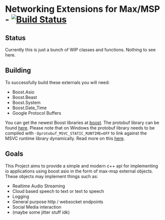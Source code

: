 # Networking Extensions for Max/MSP - [![Build Status](https://travis-ci.com/jonasohland/Max-Net.svg?branch=master)](https://travis-ci.com/jonasohland/Max-Net)

## Status
Currently this is just a bunch of WIP classes and functions. Nothing to see here. 

## Building 
To successfully build  these externals you will need:
- Boost.Asio
- Boost.Beast
- Boost.System
- Boost.Date_Time
- Google Protocol Buffers

You can get the newest Boost libraries at [boost](http://www.boost.org). The protobuf library can be found [here](https://github.com/protocolbuffers/protobuf). Please note that on Windows the protobuf library needs to be compiled with `-Dprotobuf_MSVC_STATIC_RUNTIME=OFF` to link against the MSVC runtime library dynamically. Read more on this [here](https://stackoverflow.com/questions/35116437/errors-when-linking-to-protobuf-3-on-ms-visual-c). 

## Goals
This Project aims to provide a simple and modern c++ api for implementing io applications using boost asio in the form of max-msp external objects. These objects may implement things such as:

- Realtime Audio Streaming
- Cloud based speech to text or text to speech
- Logging
- General purpose http / websocket endpoints
- Social Media interaction
- (maybe some jitter stuff idk)
